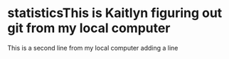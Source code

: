 # statisticsThis is Kaitlyn figuring out git from my local computer

 This is a second line from my local computer 
adding a line
